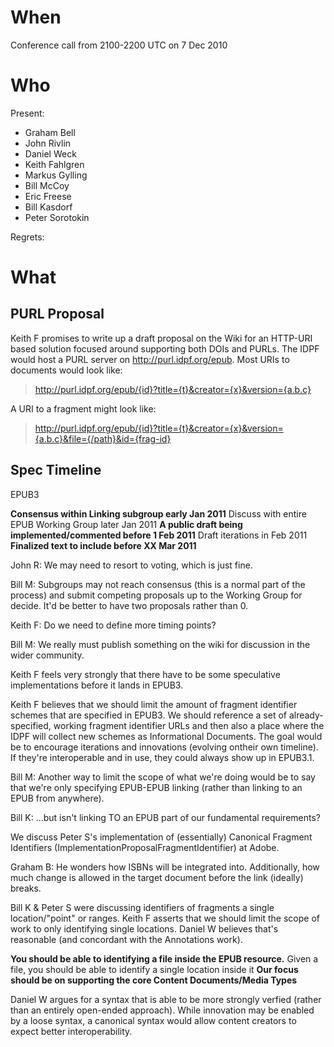 # When #

Conference call from 2100-2200 UTC on 7 Dec 2010

# Who #

Present:

  * Graham Bell
  * John Rivlin
  * Daniel Weck
  * Keith Fahlgren
  * Markus Gylling
  * Bill McCoy
  * Eric Freese
  * Bill Kasdorf
  * Peter Sorotokin

Regrets:

# What #

## PURL Proposal ##

Keith F promises to write up a draft proposal on the Wiki for an HTTP-URI based solution focused around supporting both DOIs and PURLs.
The IDPF would host a PURL server on http://purl.idpf.org/epub. Most URIs to documents would look like:

> http://purl.idpf.org/epub/{id}?title={t}&creator={x}&version={a.b.c}

A URI to a fragment might look like:

> http://purl.idpf.org/epub/{id}?title={t}&creator={x}&version={a.b.c}&file={/path}&id={frag-id}

## Spec Timeline ##

EPUB3

**Consensus within Linking subgroup early Jan 2011** Discuss with entire EPUB Working Group later Jan 2011
**A public draft being implemented/commented before 1 Feb 2011** Draft iterations in Feb 2011
**Finalized text to include before XX Mar 2011**

John R: We may need to resort to voting, which is just fine.

Bill M: Subgroups may not reach consensus (this is a normal part of the process) and submit competing proposals up to the Working Group for decide. It'd be better to have two proposals rather than 0.

Keith F: Do we need to define more timing points?

Bill M: We really must publish something on the wiki for discussion in the wider community.

Keith F feels very strongly that there have to be some speculative implementations before it lands in EPUB3.

Keith F believes that we should limit the amount of fragment identifier schemes that are specified in EPUB3. We should reference a set of already-specified, working fragment identifier URLs and then also a place where the IDPF will collect new schemes as Informational Documents. The goal would be to encourage iterations and innovations (evolving ontheir own timeline). If they're interoperable and in use, they could always show up in EPUB3.1.

Bill M: Another way to limit the scope of what we're doing would be to say that we're only specifying EPUB-EPUB linking (rather than linking to an EPUB from anywhere).

Bill K: ...but isn't linking TO an EPUB part of our fundamental requirements?

We discuss Peter S's implementation of (essentially) Canonical Fragment Identifiers (ImplementationProposalFragmentIdentifier) at Adobe.

Graham B: He wonders how ISBNs will be integrated into. Additionally, how much change is allowed in the target document before the link (ideally) breaks.

Bill K & Peter S were discussing identifiers of fragments a single location/"point" or ranges. Keith F asserts that we should limit the scope of work to only identifying single locations. Daniel W believes that's reasonable (and concordant with the Annotations work).

**You should be able to identifying a file inside the EPUB resource.** Given a file, you should be able to identify a single location inside it
**Our focus should be on supporting the core Content Documents/Media Types**

Daniel W argues for a syntax that is able to be more strongly verfied (rather than an entirely open-ended approach). While innovation may be enabled by a loose syntax, a canonical syntax would allow content creators to expect better interoperability.
